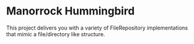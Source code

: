 # Manorrock Hummingbird

This project delivers you with a variety of FileRepository implementations that 
mimic a file/directory like structure.
